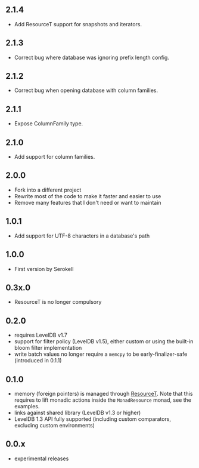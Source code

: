 ## 2.1.4

 * Add ResourceT support for snapshots and iterators.

## 2.1.3

 * Correct bug where database was ignoring prefix length config.


## 2.1.2

 * Correct bug when opening database with column families.


## 2.1.1

 * Expose ColumnFamily type.
 

## 2.1.0

 * Add support for column families.


## 2.0.0

 * Fork into a different project
 * Rewrite most of the code to make it faster and easier to use
 * Remove many features that I don't need or want to maintain


## 1.0.1

 * Add support for UTF-8 characters in a database's path


## 1.0.0

 * First version by Serokell


## 0.3x.0

 * ResourceT is no longer compulsory


## 0.2.0

 * requires LevelDB v1.7
 * support for filter policy (LevelDB v1.5), either custom or using the built-in
   bloom filter implementation
 * write batch values no longer require a `memcpy` to be early-finalizer-safe
   (introduced in 0.1.1)


## 0.1.0

 * memory (foreign pointers) is managed through
   [ResourceT](http://hackage.haskell.org/package/resourcet). Note that this
   requires to lift monadic actions inside the `MonadResource` monad, see the
   examples.
 * links against shared library (LevelDB v1.3 or higher)
 * LevelDB 1.3 API fully supported (including custom comparators, excluding
   custom environments)


## 0.0.x

 * experimental releases
